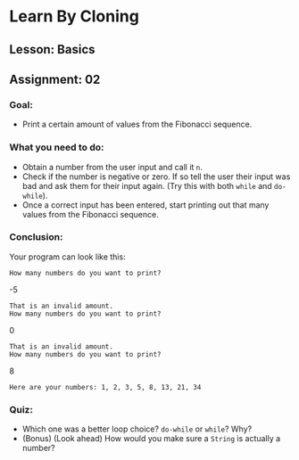 # Learn By Cloning
## Lesson: Basics
## Assignment: 02

### Goal:
- Print a certain amount of values from the Fibonacci sequence.

### What you need to do:
- Obtain a number from the user input and call it `n`.
- Check if the number is negative or zero. If so tell the user their input was bad and ask them for their input again. (Try this with both `while` and `do-while`).
- Once a correct input has been entered, start printing out that many values from the Fibonacci sequence.

### Conclusion:
Your program can look like this:

```
How many numbers do you want to print?
```
-5

```
That is an invalid amount. 
How many numbers do you want to print?
```
0

```
That is an invalid amount.
How many numbers do you want to print?
```
8

```
Here are your numbers: 1, 2, 3, 5, 8, 13, 21, 34
```

### Quiz:
- Which one was a better loop choice? `do-while` or `while`? Why?
- (Bonus) (Look ahead) How would you make sure a `String` is actually a number?